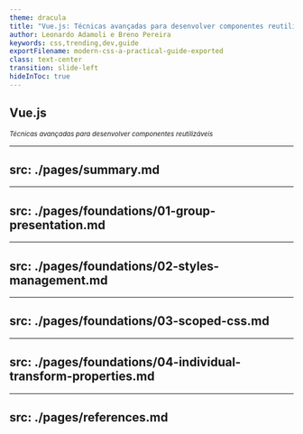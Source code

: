 ```yaml
---
theme: dracula
title: "Vue.js: Técnicas avançadas para desenvolver componentes reutilizáveis"
author: Leonardo Adamoli e Breno Pereira
keywords: css,trending,dev,guide
exportFilename: modern-css-a-practical-guide-exported
class: text-center
transition: slide-left
hideInToc: true
---
```


<!-- Intro -->
<section>
  <h1 class="section-title" v-motion-slide-right>
    Vue.js
  </h1>

  <small 
    class="inline-flex items-end gap-2 text-green" v-motion-slide-left>
    <i>Técnicas avançadas para desenvolver componentes reutilizáveis</i>
    <fluent-emoji-hammer-and-wrench class="w-[30px] h-[30px]" />
  </small>
</section>

<!-- Toc -->
---
src: ./pages/summary.md
---

<!-- Group Presentation -->
---
src: ./pages/foundations/01-group-presentation.md
---

<!-- Styles Management -->
---
src: ./pages/foundations/02-styles-management.md
---

<!-- Scope -->
---
src: ./pages/foundations/03-scoped-css.md
---

<!-- Individual transform properties -->
---
src: ./pages/foundations/04-individual-transform-properties.md
---

<!-- References -->
---
src: ./pages/references.md
---